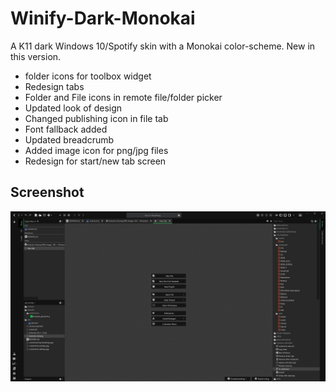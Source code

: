 # Winify-Dark-Monokai
A K11 dark Windows 10/Spotify skin with a Monokai color-scheme.
New in this version.

 * folder icons for toolbox widget
 * Redesign tabs
 * Folder and File icons in remote file/folder picker
 * Updated look of design
 * Changed publishing icon in file tab
 * Font fallback added
 * Updated breadcrumb
 * Added image icon for png/jpg files
 * Redesign for start/new tab screen
 
## Screenshot

![screenshot](screenshot.jpg)

